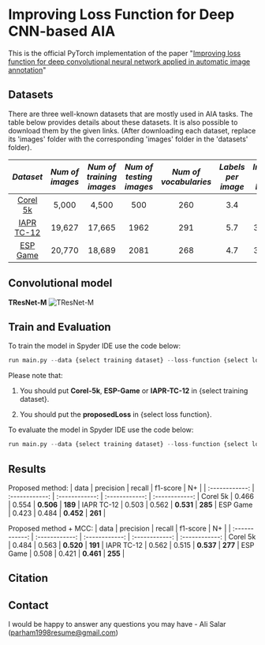 # Improving Loss Function for Deep CNN-based AIA
This is the official PyTorch implementation of the paper "[Improving loss function for deep convolutional neural network applied in automatic image annotation]()"

## Datasets
There are three well-known datasets that are mostly used in AIA tasks. The table below provides details about these datasets. It is also possible to download them by the given links. (After downloading each dataset, replace its 'images' folder with the corresponding 'images' folder in the 'datasets' folder).

| *Dataset* | *Num of images* | *Num of training images* | *Num of testing images*  | *Num of vocabularies*  | *Labels per image*  | *Image per label* |
| :------------: | :-------------: | :-------------: | :-------------: | :------------: | :-------------: | :-------------: |
| [Corel 5k](https://www.kaggle.com/datasets/parhamsalar/corel5k) | 5,000 | 4,500 | 500 | 260 | 3.4 | 58.6 |
| [IAPR TC-12](https://www.kaggle.com/datasets/parhamsalar/iaprtc12) | 19,627 | 17,665 | 1962 | 291 | 5.7 | 347.7 |
| [ESP Game](https://www.kaggle.com/datasets/parhamsalar/espgame) | 20,770 | 18,689 | 2081 | 268 | 4.7 | 362.7 |

## Convolutional model
**TResNet-M**
![TResNet-M](https://user-images.githubusercontent.com/85555218/198952123-391fdfe0-4bd2-4129-982c-c1074279b099.png)

## Train and Evaluation
To train the model in Spyder IDE use the code below:
```python
run main.py --data {select training dataset} --loss-function {select loss function}
```
Please note that:
1) You should put **Corel-5k**, **ESP-Game** or **IAPR-TC-12** in {select training dataset}.

2) You should put the **proposedLoss** in {select loss function}.

To evaluate the model in Spyder IDE use the code below:
```python
run main.py --data {select training dataset} --loss-function {select loss function} --evaluate
```

## Results
Proposed method:
| data | precision | recall | f1-score | N+ |
| :------------: | :------------: | :------------: | :------------: | :------------: |
Corel 5k | 0.466 | 0.554 | **0.506** | **189** |
IAPR TC-12 | 0.503 | 0.562 | **0.531** | **285** |
ESP Game | 0.423 | 0.484 | **0.452** | **261** |

Proposed method + MCC:
| data | precision | recall | f1-score | N+ |
| :------------: | :------------: | :------------: | :------------: | :------------: |
Corel 5k | 0.484 | 0.563 | **0.520** | **191** |
IAPR TC-12 | 0.562 | 0.515 | **0.537** | **277** |
ESP Game | 0.508 | 0.421 | **0.461** | **255** |

## Citation

## Contact
I would be happy to answer any questions you may have - Ali Salar (parham1998resume@gmail.com)
